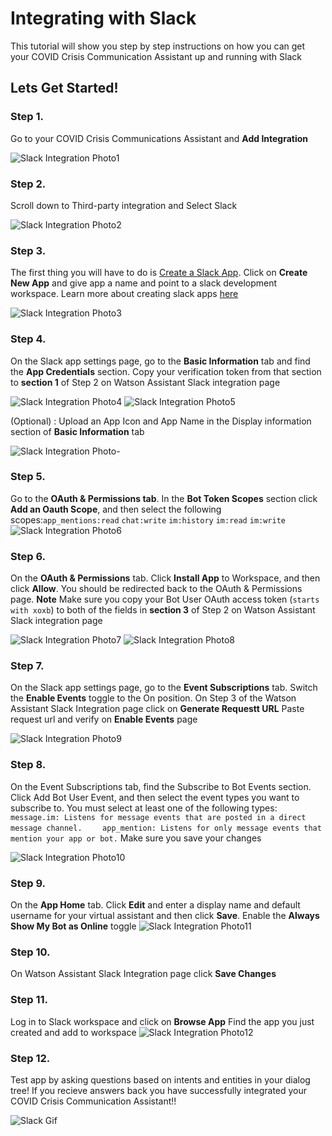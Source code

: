 # Integrating with Slack 

This tutorial will show you step by step instructions on how you can get your COVID Crisis Communication Assistant up and running with Slack

## Lets Get Started! 

### Step 1. 
Go to your COVID Crisis Communications Assistant and **Add Integration** 

![Slack Integration Photo1 ](/starter-kit/slack/Slack-Photo1.png)

### Step 2.
Scroll down to Third-party integration and Select Slack 

![Slack Integration Photo2 ](/starter-kit/slack/Slack-Photo2.png)

### Step 3.
The first thing you will have to do is [Create a Slack App](https://api.slack.com/apps). Click on **Create New App** and give app a name and point to a slack development workspace. Learn more about creating slack apps [here](https://api.slack.com/start) 

![Slack Integration Photo3 ](/starter-kit/slack/Slack-Photo3.png)

### Step 4.
On the Slack app settings page, go to the **Basic Information** tab and find the **App Credentials** section. Copy your verification token from that section to **section 1** of Step 2 on Watson Assistant Slack integration page 

![Slack Integration Photo4 ](/starter-kit/slack/Slack-Photo4.png)
![Slack Integration Photo5 ](/starter-kit/slack/Slack-Photo5.png)

(Optional) : Upload an App Icon and App Name in the Display information section of **Basic Information** tab 

![Slack Integration Photo- ](/starter-kit/slack/Slack-Photo.png)


### Step 5.
Go to the **OAuth & Permissions tab**. In the **Bot Token Scopes** section click **Add an Oauth Scope**, and then select the following scopes:`app_mentions:read` `chat:write` `im:history` `im:read` `im:write`
![Slack Integration Photo6 ](/starter-kit/slack/Slack-Photo6.png)


### Step 6.
On the **OAuth & Permissions** tab. Click **Install App** to Workspace, and then click **Allow**. You should be redirected back to the OAuth & Permissions page. **Note** Make sure you copy your Bot User OAuth access token (`starts with xoxb`)  to both of the fields in **section 3** of Step 2 on Watson Assistant Slack integration page 

![Slack Integration Photo7 ](/starter-kit/slack/Slack-Photo7.png)
![Slack Integration Photo8 ](/starter-kit/slack/Slack-Photo8.png)


### Step 7.
On the Slack app settings page, go to the **Event Subscriptions** tab. Switch the **Enable Events** toggle to the On position. On Step 3 of the Watson Assistant Slack Integration page click on **Generate Requestt URL** Paste request url and verify on **Enable Events** page 

![Slack Integration Photo9 ](/starter-kit/slack/Slack-Photo9.png)

### Step 8.
On the Event Subscriptions tab, find the Subscribe to Bot Events section. Click Add Bot User Event, and then select the event types you want to subscribe to. You must select at least one of the following types: `message.im: Listens for message events that are posted in a direct message channel.` `    app_mention: Listens for only message events that mention your app or bot.` Make sure you save your changes

![Slack Integration Photo10 ](/starter-kit/slack/Slack-Photo10.png)

### Step 9.
On the **App Home** tab. Click **Edit** and enter a display name and default username for your virtual assistant and then click **Save**. Enable the **Always Show My Bot as Online** toggle
![Slack Integration Photo11 ](/starter-kit/slack/Slack-Photo11.png)

### Step 10.
On Watson Assistant Slack Integration page click **Save Changes**

### Step 11.
Log in to Slack workspace and click on **Browse App** Find the app you just created and add to workspace
![Slack Integration Photo12 ](/starter-kit/slack/Slack-Photo12.png)

### Step 12.
Test app by asking questions based on intents and entities in your dialog tree! If you recieve answers back you have successfully integrated your COVID Crisis Communication Assistant!! 

![Slack Gif](https://github.com/Call-for-Code/Solution-Starter-Kit-Communication-2020/blob/master/starter-kit/slack/COVID%20CRISIS%20BOT.gif)


